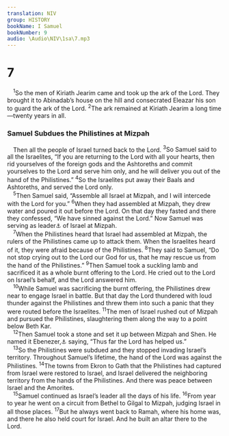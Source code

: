```yaml
---
translation: NIV
group: HISTORY
bookName: I Samuel 
bookNumber: 9
audio: \Audio\NIV\1sa\7.mp3
---
```


<div class="title"><h1>7</h1></div>
<span class="verse 1sa_7_1"> <sup>1</sup>So the men of Kiriath Jearim came and took up the ark of the Lord. They brought it to Abinadab’s house on the hill and consecrated Eleazar his son to guard the ark of the Lord. </span>
<span class="verse 1sa_7_2"><sup>2</sup>The ark remained at Kiriath Jearim a long time—twenty years in all. <br/></span>
<div class="title"><h3>Samuel Subdues the Philistines at Mizpah </h3></div>
<span class="verse 1sa_7_2"> Then all the people of Israel turned back to the Lord. </span>
<span class="verse 1sa_7_3"><sup>3</sup>So Samuel said to all the Israelites, “If you are returning to the Lord with all your hearts, then rid yourselves of the foreign gods and the Ashtoreths and commit yourselves to the Lord and serve him only, and he will deliver you out of the hand of the Philistines.” </span>
<span class="verse 1sa_7_4"><sup>4</sup>So the Israelites put away their Baals and Ashtoreths, and served the Lord only. <br/></span>
<span class="verse 1sa_7_5"> <sup>5</sup>Then Samuel said, “Assemble all Israel at Mizpah, and I will intercede with the Lord for you.” </span>
<span class="verse 1sa_7_6"><sup>6</sup>When they had assembled at Mizpah, they drew water and poured it out before the Lord. On that day they fasted and there they confessed, “We have sinned against the Lord.” Now Samuel was serving as leader<a data-toggle="tooltip" data-placement="bottom" title="Traditionally judge ; also in verse 15">⚓</a> of Israel at Mizpah. <br/></span>
<span class="verse 1sa_7_7"> <sup>7</sup>When the Philistines heard that Israel had assembled at Mizpah, the rulers of the Philistines came up to attack them. When the Israelites heard of it, they were afraid because of the Philistines. </span>
<span class="verse 1sa_7_8"><sup>8</sup>They said to Samuel, “Do not stop crying out to the Lord our God for us, that he may rescue us from the hand of the Philistines.” </span>
<span class="verse 1sa_7_9"><sup>9</sup>Then Samuel took a suckling lamb and sacrificed it as a whole burnt offering to the Lord. He cried out to the Lord on Israel’s behalf, and the Lord answered him. <br/></span>
<span class="verse 1sa_7_10"> <sup>10</sup>While Samuel was sacrificing the burnt offering, the Philistines drew near to engage Israel in battle. But that day the Lord thundered with loud thunder against the Philistines and threw them into such a panic that they were routed before the Israelites. </span>
<span class="verse 1sa_7_11"><sup>11</sup>The men of Israel rushed out of Mizpah and pursued the Philistines, slaughtering them along the way to a point below Beth Kar. <br/></span>
<span class="verse 1sa_7_12"> <sup>12</sup>Then Samuel took a stone and set it up between Mizpah and Shen. He named it Ebenezer,<a data-toggle="tooltip" data-placement="bottom" title="means stone of help.">⚓</a> saying, “Thus far the Lord has helped us.” <br/></span>
<span class="verse 1sa_7_13"> <sup>13</sup>So the Philistines were subdued and they stopped invading Israel’s territory. Throughout Samuel’s lifetime, the hand of the Lord was against the Philistines. </span>
<span class="verse 1sa_7_14"><sup>14</sup>The towns from Ekron to Gath that the Philistines had captured from Israel were restored to Israel, and Israel delivered the neighboring territory from the hands of the Philistines. And there was peace between Israel and the Amorites. <br/></span>
<span class="verse 1sa_7_15"> <sup>15</sup>Samuel continued as Israel’s leader all the days of his life. </span>
<span class="verse 1sa_7_16"><sup>16</sup>From year to year he went on a circuit from Bethel to Gilgal to Mizpah, judging Israel in all those places. </span>
<span class="verse 1sa_7_17"><sup>17</sup>But he always went back to Ramah, where his home was, and there he also held court for Israel. And he built an altar there to the Lord. <br/></span>
